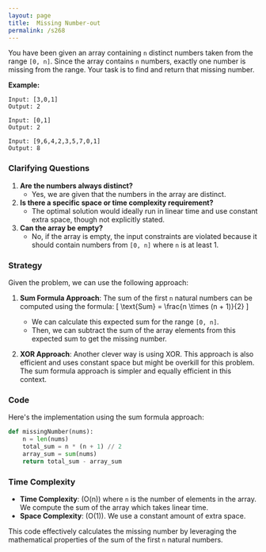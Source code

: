 ```yaml
---
layout: page
title:  Missing Number-out
permalink: /s268
---
```


You have been given an array containing `n` distinct numbers taken from the range `[0, n]`. Since the array contains `n` numbers, exactly one number is missing from the range. Your task is to find and return that missing number.

**Example:**
```
Input: [3,0,1]
Output: 2

Input: [0,1]
Output: 2

Input: [9,6,4,2,3,5,7,0,1]
Output: 8
```

### Clarifying Questions

1. **Are the numbers always distinct?**
   - Yes, we are given that the numbers in the array are distinct.
2. **Is there a specific space or time complexity requirement?**
   - The optimal solution would ideally run in linear time and use constant extra space, though not explicitly stated.
3. **Can the array be empty?**
   - No, if the array is empty, the input constraints are violated because it should contain numbers from `[0, n]` where `n` is at least 1.

### Strategy

Given the problem, we can use the following approach:
1. **Sum Formula Approach**: The sum of the first `n` natural numbers can be computed using the formula:
   \[
   \text{Sum} = \frac{n \times (n + 1)}{2}
   \]
   - We can calculate this expected sum for the range `[0, n]`.
   - Then, we can subtract the sum of the array elements from this expected sum to get the missing number.
   
2. **XOR Approach**: Another clever way is using XOR. This approach is also efficient and uses constant space but might be overkill for this problem. The sum formula approach is simpler and equally efficient in this context.

### Code

Here's the implementation using the sum formula approach:

```python
def missingNumber(nums):
    n = len(nums)
    total_sum = n * (n + 1) // 2
    array_sum = sum(nums)
    return total_sum - array_sum
```

### Time Complexity

- **Time Complexity**: \(O(n)\) where `n` is the number of elements in the array. We compute the sum of the array which takes linear time.
- **Space Complexity**: \(O(1)\). We use a constant amount of extra space.

This code effectively calculates the missing number by leveraging the mathematical properties of the sum of the first `n` natural numbers.
